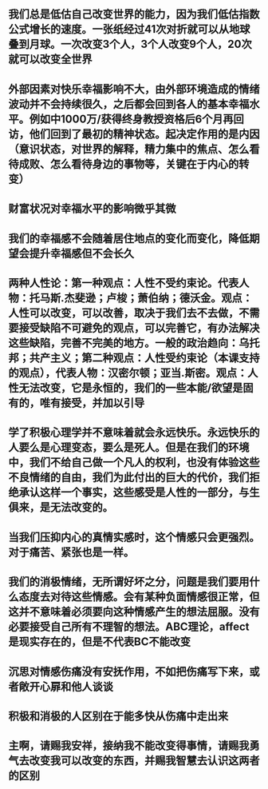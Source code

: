 ## 我们总是低估自己改变世界的能力，因为我们低估指数公式增长的速度。一张纸经过41次对折就可以从地球叠到月球。一次改变3个人，3个人改变9个人，20次就可以改变全世界

## 外部因素对快乐幸福影响不大，由外部环境造成的情绪波动并不会持续很久，之后都会回到各人的基本幸福水平。例如中1000万/获得终身教授资格后6个月再回访，他们回到了最初的精神状态。起决定作用的是内因（意识状态，对世界的解释，精力集中的焦点、怎么看待成败、怎么看待身边的事物等，关键在于内心的转变）

## 财富状况对幸福水平的影响微乎其微

## 我们的幸福感不会随着居住地点的变化而变化，降低期望会提升幸福感但不会长久

## 两种人性论：第一种观点：人性不受约束论。代表人物：托马斯.杰斐逊；卢梭；萧伯纳；德沃金。观点：人性可以改变，可以改善，取决于我们去不去做，不需要接受缺陷不可避免的观点，可以完善它，有办法解决这些缺陷，完善不完美的地方。一般的政治趋向：乌托邦；共产主义；第二种观点：人性受约束论（本课支持的观点），代表人物：汉密尔顿；亚当.斯密。观点：人性无法改变，它是永恒的，我们的一些本能/欲望是固有的，唯有接受，并加以引导

 ## 学了积极心理学并不意味着就会永远快乐。永远快乐的人要么是心理变态，要么是死人。但是在我们的环境中，我们不给自己做一个凡人的权利，也没有体验这些不良情绪的自由，我们为此付出的巨大的代价，我们拒绝承认这样一个事实，这些感受是人性的一部分，与生俱来，是无法改变的。

 ## 当我们压抑内心的真情实感时，这个情感只会更强烈。对于痛苦、紧张也是一样。

 ## 我们的消极情绪，无所谓好坏之分，问题是我们要用什么态度去对待这些情感。会有某种负面情感很正常，但这并不意味着必须要向这种情感产生的想法屈服。没有必要接受自己所有不理智的想法。ABC理论，affect是现实存在的，但是不代表BC不能改变

## 沉思对情感伤痛没有安抚作用，不如把伤痛写下来，或者敞开心扉和他人谈谈

## 积极和消极的人区别在于能多快从伤痛中走出来

## 主啊，请赐我安祥，接纳我不能改变得事情，请赐我勇气去改变我可以改变的东西，并赐我智慧去认识这两者的区别

 
 
     
